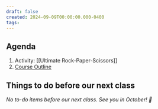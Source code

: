 ```yaml
---
draft: false
created: 2024-09-09T00:00:00.000-0400
tags:
---
```

## Agenda
1. Activity: [[Ultimate Rock-Paper-Scissors]]
1. [Course Outline](https://drive.google.com/file/d/1dRBdmlN6Gu955Lw10bWbd8QZ2_GojEEB/view)
	
## Things to do before our next class

*No to-do items before our next class. See you in October! 🍂*
